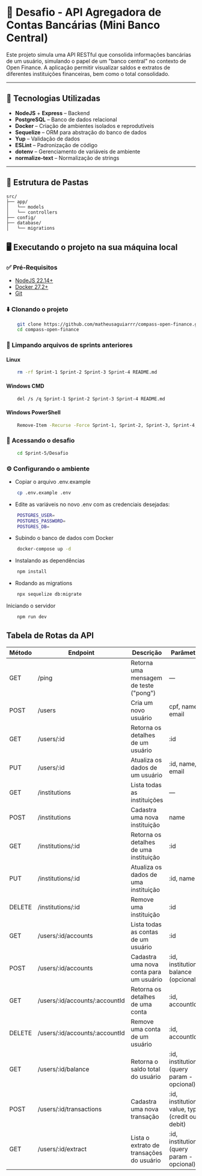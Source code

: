 # 🏦 Desafio - API Agregadora de Contas Bancárias (Mini Banco Central)

Este projeto simula uma API RESTful que consolida informações bancárias de um usuário, simulando o papel de um "banco central" no contexto de Open Finance. A aplicação permitir visualizar saldos e extratos de diferentes instituições financeiras, bem como o total consolidado.

---

## 🚀 Tecnologias Utilizadas

-   **NodeJS** + **Express** – Backend
-   **PostgreSQL** – Banco de dados relacional
-   **Docker** – Criação de ambientes isolados e reprodutíveis
-   **Sequelize** – ORM para abstração do banco de dados
-   **Yup** – Validação de dados
-   **ESLint** – Padronização de código
-   **dotenv** – Gerenciamento de variáveis de ambiente
-   **normalize-text** – Normalização de strings

---

## 📁 Estrutura de Pastas

```
src/
├── app/
│   └── models
│   └── controllers
├── config/
├── database/
│   └── migrations
```

## 🖥️ Executando o projeto na sua máquina local

### ✅ Pré-Requisitos

-   [NodeJS 22.14+](https://nodejs.org/)
-   [Docker 27,2+](https://www.docker.com/)
-   [Git](https://git-scm.com/)

### ⬇️ Clonando o projeto

```bash
    git clone https://github.com/matheusaguiarrr/compass-open-finance.git
    cd compass-open-finance
```

### 🧹 Limpando arquivos de sprints anteriores

#### Linux

```bash
    rm -rf Sprint-1 Sprint-2 Sprint-3 Sprint-4 README.md
```

#### Windows CMD

```bash
    del /s /q Sprint-1 Sprint-2 Sprint-3 Sprint-4 README.md
```

#### Windows PowerShell

```bash
    Remove-Item -Recurse -Force Sprint-1, Sprint-2, Sprint-3, Sprint-4, README.md
```

### 📂 Acessando o desafio

```bash
    cd Sprint-5/Desafio
```

### ⚙️ Configurando o ambiente

-   Copiar o arquivo .env.example

```bash
    cp .env.example .env
```

-   Edite as variáveis no novo .env com as credenciais desejadas:

```bash
    POSTGRES_USER=
    POSTGRES_PASSWORD=
    POSTGRES_DB=
```

-   Subindo o banco de dados com Docker

```bash
    docker-compose up -d
```

-   Instalando as dependências

```bash
    npm install
```

-   Rodando as migrations

```bash
    npx sequelize db:migrate
```

Iniciando o servidor

```bash
    npm run dev
```

## Tabela de Rotas da API

| Método | Endpoint                       | Descrição                                | Parâmetros                                         |
| ------ | ------------------------------ | ---------------------------------------- | -------------------------------------------------- |
| GET    | /ping                          | Retorna uma mensagem de teste ("pong")   | —                                                  |
| POST   | /users                         | Cria um novo usuário                     | cpf, name, email                                   |
| GET    | /users/:id                     | Retorna os detalhes de um usuário        | :id                                                |
| PUT    | /users/:id                     | Atualiza os dados de um usuário          | :id, name, email                                   |
| GET    | /institutions                  | Lista todas as instituições              | —                                                  |
| POST   | /institutions                  | Cadastra uma nova instituição            | name                                               |
| GET    | /institutions/:id              | Retorna os detalhes de uma instituição   | :id                                                |
| PUT    | /institutions/:id              | Atualiza os dados de uma instituição     | :id, name                                          |
| DELETE | /institutions/:id              | Remove uma instituição                   | :id                                                |
| GET    | /users/:id/accounts            | Lista todas as contas de um usuário      | :id                                                |
| POST   | /users/:id/accounts            | Cadastra uma nova conta para um usuário  | :id, institution_id, balance (opcional)            |
| GET    | /users/:id/accounts/:accountId | Retorna os detalhes de uma conta         | :id, accountId                                     |
| DELETE | /users/:id/accounts/:accountId | Remove uma conta de um usuário           | :id, accountId                                     |
| GET    | /users/:id/balance             | Retorna o saldo total do usuário         | :id, institution (query param - opcional)          |
| POST   | /users/:id/transactions        | Cadastra uma nova transação              | :id, institution_id, value, type (credit ou debit) |
| GET    | /users/:id/extract             | Lista o extrato de transações do usuário | :id, institution (query param - opcional)          |
